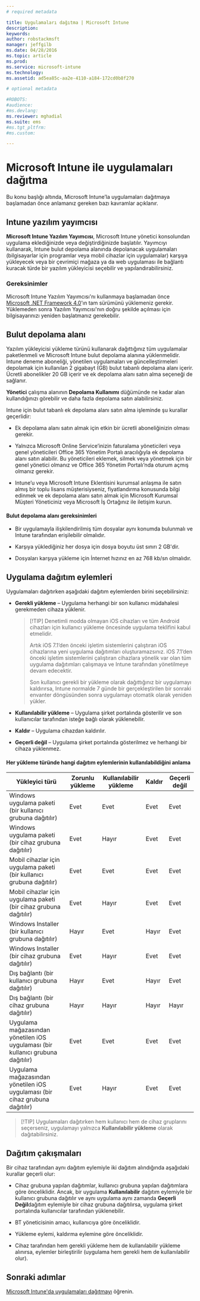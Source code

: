 ```yaml
---
# required metadata

title: Uygulamaları dağıtma | Microsoft Intune
description:
keywords:
author: robstackmsft
manager: jeffgilb
ms.date: 04/28/2016
ms.topic: article
ms.prod:
ms.service: microsoft-intune
ms.technology:
ms.assetid: ad5ea85c-aa2e-4110-a184-172cd0b8f270

# optional metadata

#ROBOTS:
#audience:
#ms.devlang:
ms.reviewer: mghadial
ms.suite: ems
#ms.tgt_pltfrm:
#ms.custom:

---
```


# Microsoft Intune ile uygulamaları dağıtma

Bu konu başlığı altında, Microsoft Intune’la uygulamaları dağıtmaya başlamadan önce anlamanız gereken bazı kavramlar açıklanır.

## Intune yazılım yayımcısı
**Microsoft Intune Yazılım Yayımcısı**, Microsoft Intune yönetici konsolundan uygulama eklediğinizde veya değiştirdiğinizde başlatılır. Yayımcıyı kullanarak, Intune bulut depolama alanında depolanacak uygulamaları (bilgisayarlar için programlar veya mobil cihazlar için uygulamalar) karşıya yükleyecek veya bir çevrimiçi mağaza ya da web uygulaması ile bağlantı kuracak türde bir yazılım yükleyicisi seçebilir ve yapılandırabilirsiniz.

### Gereksinimler
Microsoft Intune Yazılım Yayımcısı'nı kullanmaya başlamadan önce [Microsoft .NET Framework 4.0](https://www.microsoft.com/download/details.aspx?id=17851)'ın tam sürümünü yüklemeniz gerekir. Yüklemeden sonra Yazılım Yayımcısı'nın doğru şekilde açılması için bilgisayarınızı yeniden başlatmanız gerekebilir.

## Bulut depolama alanı
Yazılım yükleyicisi yükleme türünü kullanarak dağıttığınız tüm uygulamalar paketlenmeli ve Microsoft Intune bulut depolama alanına yüklenmelidir. Intune deneme aboneliği, yönetilen uygulamaları ve güncelleştirmeleri depolamak için kullanılan 2 gigabayt (GB) bulut tabanlı depolama alanı içerir. Ücretli abonelikler 20 GB içerir ve ek depolama alanı satın alma seçeneği de sağlanır.

**Yönetici** çalışma alanının **Depolama Kullanımı** düğümünde ne kadar alan kullandığınızı görebilir ve daha fazla depolama satın alabilirsiniz.

Intune için bulut tabanlı ek depolama alanı satın alma işleminde şu kurallar geçerlidir:

-   Ek depolama alanı satın almak için etkin bir ücretli aboneliğinizin olması gerekir.

-   Yalnızca Microsoft Online Service’inizin faturalama yöneticileri veya genel yöneticileri Office 365 Yönetim Portalı aracılığıyla ek depolama alanı satın alabilir. Bu yöneticileri eklemek, silmek veya yönetmek için bir genel yönetici olmanız ve Office 365 Yönetim Portalı’nda oturum açmış olmanız gerekir.

-   Intune’u veya Microsoft Intune Eklentisini kurumsal anlaşma ile satın almış bir toplu lisans müşterisiyseniz, fiyatlandırma konusunda bilgi edinmek ve ek depolama alanı satın almak için Microsoft Kurumsal Müşteri Yöneticiniz veya Microsoft İş Ortağınız ile iletişim kurun.

#### Bulut depolama alanı gereksinimleri

-   Bir uygulamayla ilişkilendirilmiş tüm dosyalar aynı konumda bulunmalı ve Intune tarafından erişilebilir olmalıdır.

-   Karşıya yüklediğiniz her dosya için dosya boyutu üst sınırı 2 GB'dir.

-   Dosyaları karşıya yükleme için İnternet hızınız en az 768 kb/sn olmalıdır.

## Uygulama dağıtım eylemleri
Uygulamaları dağıtırken aşağıdaki dağıtım eylemlerden birini seçebilirsiniz:

-   **Gerekli yükleme** – Uygulama herhangi bir son kullanıcı müdahalesi gerekmeden cihaza yüklenir.

    > [!TIP] Denetimli modda olmayan iOS cihazları ve tüm Android cihazları için kullanıcı yükleme öncesinde uygulama teklifini kabul etmelidir.
    >
    > Artık iOS 7.1’den önceki işletim sistemlerini çalıştıran iOS cihazlarına yeni uygulama dağıtımları oluşturamazsınız. iOS 7.1’den önceki işletim sistemlerini çalıştıran cihazlara yönelik var olan tüm uygulama dağıtımları çalışmaya ve Intune tarafından yönetilmeye devam edecektir.
    > 
    >  Son kullanıcı gerekli bir yükleme olarak dağıttığınız bir uygulamayı kaldırırsa, Intune normalde 7 günde bir gerçekleştirilen bir sonraki envanter döngüsünden sonra uygulamayı otomatik olarak yeniden yükler.

-   **Kullanılabilir yükleme** – Uygulama şirket portalında gösterilir ve son kullanıcılar tarafından isteğe bağlı olarak yüklenebilir.

-   **Kaldır** – Uygulama cihazdan kaldırılır.

-   **Geçerli değil** – Uygulama şirket portalında gösterilmez ve herhangi bir cihaza yüklenmez.

#### Her yükleme türünde hangi dağıtım eylemlerinin kullanılabildiğini anlama

|Yükleyici türü|Zorunlu yükleme|Kullanılabilir yükleme|Kaldır|Geçerli değil|
|------------------|--------------------|---------------------|-------------|------------------|
|Windows uygulama paketi (bir kullanıcı grubuna dağıtılır)|Evet|Evet|Evet|Evet|
|Windows uygulama paketi (bir cihaz grubuna dağıtılır)|Evet|Hayır|Evet|Evet|
|Mobil cihazlar için uygulama paketi (bir kullanıcı grubuna dağıtılır)|Evet|Evet|Evet|Evet|
|Mobil cihazlar için uygulama paketi (bir cihaz grubuna dağıtılır)|Evet|Hayır|Evet|Evet|
|Windows Installer (bir kullanıcı grubuna dağıtılır)|Hayır|Evet|Hayır|Evet|
|Windows Installer (bir cihaz grubuna dağıtılır)|Evet|Hayır|Evet|Evet|
|Dış bağlantı (bir kullanıcı grubuna dağıtılır)|Hayır|Evet|Hayır|Evet|
|Dış bağlantı (bir cihaz grubuna dağıtılır)|Hayır|Hayır|Hayır|Hayır|
|Uygulama mağazasından yönetilen iOS uygulaması (bir kullanıcı grubuna dağıtılır)|Evet|Evet|Evet|Evet|
|Uygulama mağazasından yönetilen iOS uygulaması (bir cihaz grubuna dağıtılır)|Evet|Hayır|Evet|Evet|
> [!TIP] Uygulamaları dağıtırken hem kullanıcı hem de cihaz gruplarını seçerseniz, uygulamayı yalnızca **Kullanılabilir yükleme** olarak dağıtabilirsiniz.

## Dağıtım çakışmaları
Bir cihaz tarafından aynı dağıtım eylemiyle iki dağıtım alındığında aşağıdaki kurallar geçerli olur:

-   Cihaz grubuna yapılan dağıtımlar, kullanıcı grubuna yapılan dağıtımlara göre önceliklidir. Ancak, bir uygulama **Kullanılabilir** dağıtım eylemiyle bir kullanıcı grubuna dağıtılır ve aynı uygulama aynı zamanda **Geçerli Değil**dağıtım eylemiyle bir cihaz grubuna dağıtılırsa, uygulama şirket portalında kullanıcılar tarafından yüklenebilir.

-   BT yöneticisinin amacı, kullanıcıya göre önceliklidir.

-   Yükleme eylemi, kaldırma eylemine göre önceliklidir.

-   Cihaz tarafından hem gerekli yükleme hem de kullanılabilir yükleme alınırsa, eylemler birleştirilir (uygulama hem gerekli hem de kullanılabilir olur).


## Sonraki adımlar

[Microsoft Intune'da uygulamaları dağıtmayı](deploy-apps-in-microsoft-intune.md) öğrenin.

<!--HONumber=Jun16_HO2-->


